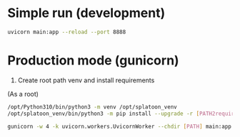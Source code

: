 # Simple run (development)

```bash
uvicorn main:app --reload --port 8888
```

# Production mode (gunicorn)

1. Create root path venv and install requirements

(As a root)
```bash
/opt/Python310/bin/python3 -m venv /opt/splatoon_venv
/opt/splatoon_venv/bin/python3 -m pip install --upgrade -r [PATH2requirements.txt]
```



```bash
gunicorn -w 4 -k uvicorn.workers.UvicornWorker --chdir [PATH] main:app --bind 0.0.0.0:8888
```

